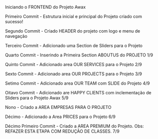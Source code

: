 Iniciando o FRONTEND do Projeto Awax

Primeiro Commit - Estrutura inicial e principal do Projeto criado com sucesso!

Segundo Commit -  Criado HEADER do projeto com logo e menu de navegação

Terceiro Commit - Adicionado uma Section de Sliders para o Projeto

Quarto Commit - Inserindo a Primeira Section ABOUTUS do  PROJETO 1/9

Quinto Commit - Adicionado area OUR SERVICES para o Projeto 2/9

Sexto Commit - Adicionado area OUR PROJECTS para o Projeto 3/9

Setimo Commit - Adicionado area OUR TEAM com  SLIDE do Projeto 4/9

Oitavo Commit - Adicionado are HAPPY CLIENTS com inclementação de Sliders para o Projeto Awax 5/9

Nono - Criado a AREA EMPRESAS PARA O PROJETO 

Décimo - Adicionado a Area PRICES para o Projeto 6/9

Décimo Primeiro Commit - Criado a AREA PREMIUM do Projeto. Obs: REFAZER ESTA ETAPA COM REDUÇÃO DE CLASSES. 7/9